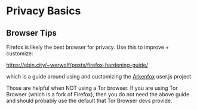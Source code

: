 # Privacy Basics

## Browser Tips

Firefox is likely the best browser for privacy. Use this to improve + customize:

https://ebin.city/~werwolf/posts/firefox-hardening-guide/

which is a guide around using and customizing the [Arkenfox](https://github.com/arkenfox/user.js/wiki/1.3-Implementation) user.js project

Those are helpful when NOT using a Tor browser. If you are using Tor Browser (which is a fork of Firefox), then you do not need the above guide and should probably use the default that Tor Browser devs provide.


